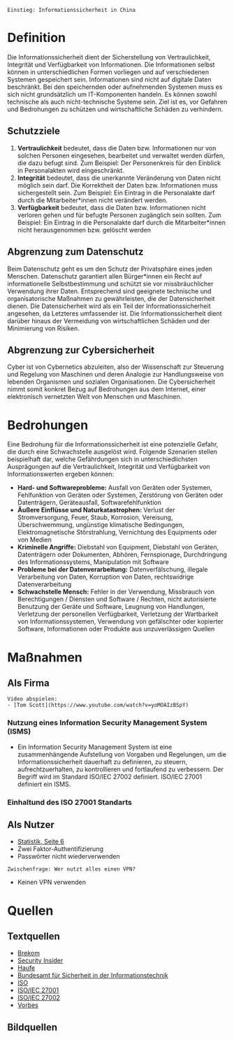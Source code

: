 ~~~ad-info
Einstieg: Informationssicherheit in China
~~~
# Definition
Die Informationssicherheit dient der Sicherstellung von Vertraulichkeit, Integrität und Verfügbarkeit von Informationen. Die Informationen selbst können in unterschiedlichen Formen vorliegen und auf verschiedenen Systemen gespeichert sein. Informationen sind nicht auf digitale Daten beschränkt. Bei den speichernden oder aufnehmenden Systemen muss es sich nicht grundsätzlich um IT-Komponenten handeln. Es können sowohl technische als auch nicht-technische Systeme sein. Ziel ist es, vor Gefahren und Bedrohungen zu schützen und wirtschaftliche Schäden zu verhindern.
## Schutzziele
1.  **Vertraulichkeit** bedeutet, dass die Daten bzw. Informationen nur von solchen Personen eingesehen, bearbeitet und verwaltet werden dürfen, die dazu befugt sind. Zum Beispiel: Der Personenkreis für den Einblick in Personalakten wird eingeschränkt.
2.  **Integrität** bedeutet, dass die unerkannte Veränderung von Daten nicht möglich sein darf. Die Korrektheit der Daten bzw. Informationen muss sichergestellt sein. Zum Beispiel: Ein Eintrag in die Personalakte darf durch die Mitarbeiter\*innen nicht verändert werden.
3.  **Verfügbarkeit** bedeutet, dass die Daten bzw. Informationen nicht verloren gehen und für befugte Personen zugänglich sein sollten. Zum Beispiel: Ein Eintrag in die Personalakte darf durch die Mitarbeiter\*innen nicht herausgenommen bzw. gelöscht werden
## Abgrenzung zum Datenschutz
Beim Datenschutz geht es um den Schutz der Privatsphäre eines jeden Menschen. Datenschutz garantiert allen Bürger\*innen ein Recht auf informationelle Selbstbestimmung und schützt sie vor missbräuchlicher Verwendung ihrer Daten. Entsprechend sind geeignete technische und organisatorische Maßnahmen zu gewährleisten, die der Datensicherheit dienen. Die Datensicherheit wird als ein Teil der Informationssicherheit angesehen, da Letzteres umfassender ist. Die Informationssicherheit dient darüber hinaus der Vermeidung von wirtschaftlichen Schäden und der Minimierung von Risiken.
## Abgrenzung zur Cybersicherheit
Cyber ist von Cybernetics abzuleiten, also der Wissenschaft zur Steuerung und Regelung von Maschinen und deren Analogie zur Handlungsweise von lebenden Organismen und sozialen Organisationen. Die Cybersicherheit nimmt somit konkret Bezug auf Bedrohungen aus dem Internet, einer elektronisch vernetzten Welt von Menschen und Maschinen.
# Bedrohungen
Eine Bedrohung für die Informationssicherheit ist eine potenzielle Gefahr, die durch eine Schwachstelle ausgelöst wird. Folgende Szenarien stellen beispielhaft dar, welche Gefährdungen sich in unterschiedlichsten Ausprägungen auf die Vertraulichkeit, Integrität und Verfügbarkeit von Informationswerten ergeben können:
- **Hard- und Softwareprobleme:** Ausfall von Geräten oder Systemen, Fehlfunktion von Geräten oder Systemen, Zerstörung von Geräten oder Datenträgern, Geräteausfall, Softwarefehlfunktion
-   **Äußere Einflüsse und Naturkatastrophen:** Verlust der Stromversorgung, Feuer, Staub, Korrosion, Vereisung, Überschwemmung, ungünstige klimatische Bedingungen, Elektromagnetische Störstrahlung, Vernichtung des Equipments oder von Medien
-   **Kriminelle Angriffe:** Diebstahl von Equipment, Diebstahl von Geräten, Datenträgern oder Dokumenten, Abhören, Fernspionage, Durchdringung des Informationssystems, Manipulation mit Software
-   **Probleme bei der Datenverarbeitung:** Datenverfälschung, illegale Verarbeitung von Daten, Korruption von Daten, rechtswidrige Datenverarbeitung
-   **Schwachstelle Mensch:** Fehler in der Verwendung, Missbrauch von Berechtigungen / Diensten und Software / Rechten, nicht autorisierte Benutzung der Geräte und Software, Leugnung von Handlungen, Verletzung der personellen Verfügbarkeit, Verletzung der Wartbarkeit von Informationssystemen, Verwendung von gefälschter oder kopierter Software, Informationen oder Produkte aus unzuverlässigen Quellen
# Maßnahmen
## Als Firma
~~~ad-info
Video abspielen:
- [Tom Scott](https://www.youtube.com/watch?v=yoMOAIzBSpY)
~~~
### Nutzung eines Information Security Management System (ISMS)
- Ein Information Security Management System ist eine zusammenhängende Aufstellung von Vorgaben und Regelungen, um die Informationssicherheit dauerhaft zu definieren, zu steuern, aufrechtzuerhalten, zu kontrollieren und fortlaufend zu verbessern. Der Begriff wird im Standard ISO/IEC 27002 definiert. ISO/IEC 27001 definiert ein ISMS.
### Einhaltund des ISO 27001 Standarts
## Als Nutzer
- [Statistik, Seite 6](file:///home/karlz/Documents/Obsidian/Abi%202024/Informatik/Projects/Anforderungen/Digitalbarometer-ProPK-BSI_2022.pdf)
- Zwei Faktor-Authentifizierung
- Passwörter nicht wiederverwenden
~~~ad-info
Zwischenfrage: Wer nutzt alles einen VPN?
~~~
- Keinen VPN verwenden
# Quellen
## Textquellen
- [Brekom](https://brekom.de/ratgeber-it-sicherheit/informationssicherheit/)
- [Security Insider](https://www.security-insider.de/was-ist-informationssicherheit-a-677316/)
- [Haufe](https://www.haufe.de/compliance/management-praxis/informationssicherheit/was-ist-informationssicherheit-eine-defintion_230130_483132.html)
- [Bundesamt für Sicherheit in der Informationstechnik](https://www.bsi.bund.de/DE/Home/home_node.html)
- [ISO](https://www.iso.org/isoiec-27001-information-security.html)
- [ISO/IEC 27001](https://de.wikipedia.org/wiki/ISO/IEC_27001)
- [ISO/IEC 27002](https://de.wikipedia.org/wiki/ISO/IEC_27002)
- [Vorbes](https://www.forbes.com/sites/waynerash/2020/06/17/your-vpn-may-be-your-greatest-security-risk-during-covid-19/)
## Bildquellen
